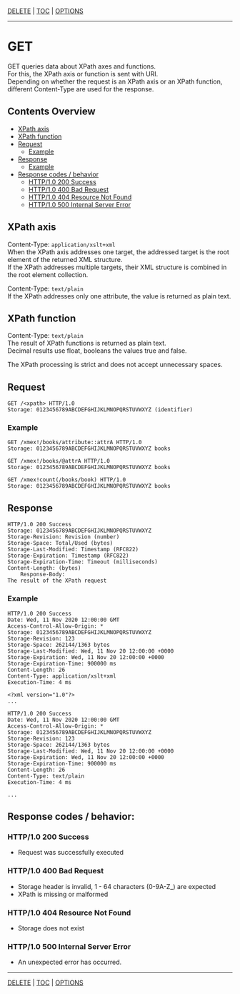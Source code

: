 [DELETE](api-delete.md) | [TOC](README.md) | [OPTIONS](api-options.md)
- - -

# GET

GET queries data about XPath axes and functions.  
For this, the XPath axis or function is sent with URI.  
Depending on whether the request is an XPath axis or an XPath function,
different Content-Type are used for the response.


## Contents Overview

* [XPath axis](#xpath-axis)
* [XPath function](#xpath-function)
* [Request](#request)
  * [Example](#example)
* [Response](#response)
  * [Example](#example-1)
* [Response codes / behavior](#response-codes--behavior)  
  * [HTTP/1.0 200 Success](#http10-200-success)
  * [HTTP/1.0 400 Bad Request](#http10-400-bad-request)
  * [HTTP/1.0 404 Resource Not Found](#http10-404-resource-not-found)
  * [HTTP/1.0 500 Internal Server Error](#http10-500-internal-server-error)


## XPath axis

Content-Type: `application/xslt+xml`  
When the XPath axis addresses one target, the addressed target is the root
element of the returned XML structure.  
If the XPath addresses multiple targets, their XML structure is combined in the
root element collection.

Content-Type: `text/plain`  
If the XPath addresses only one attribute, the value is returned as plain text.


## XPath function

Content-Type: `text/plain`  
The result of XPath functions is returned as plain text.  
Decimal results use float, booleans the values true and false.

The XPath processing is strict and does not accept unnecessary spaces.


## Request

```
GET /<xpath> HTTP/1.0
Storage: 0123456789ABCDEFGHIJKLMNOPQRSTUVWXYZ (identifier)
```

### Example

```
GET /xmex!/books/attribute::attrA HTTP/1.0
Storage: 0123456789ABCDEFGHIJKLMNOPQRSTUVWXYZ books
```
```
GET /xmex!/books/@attrA HTTP/1.0
Storage: 0123456789ABCDEFGHIJKLMNOPQRSTUVWXYZ books
```
```
GET /xmex!count(/books/book) HTTP/1.0
Storage: 0123456789ABCDEFGHIJKLMNOPQRSTUVWXYZ books
```


## Response

```
HTTP/1.0 200 Success
Storage: 0123456789ABCDEFGHIJKLMNOPQRSTUVWXYZ
Storage-Revision: Revision (number)   
Storage-Space: Total/Used (bytes)
Storage-Last-Modified: Timestamp (RFC822)
Storage-Expiration: Timestamp (RFC822)
Storage-Expiration-Time: Timeout (milliseconds)
Content-Length: (bytes)
    Response-Body:
The result of the XPath request
```

### Example

```
HTTP/1.0 200 Success
Date: Wed, 11 Nov 2020 12:00:00 GMT
Access-Control-Allow-Origin: *
Storage: 0123456789ABCDEFGHIJKLMNOPQRSTUVWXYZ
Storage-Revision: 123
Storage-Space: 262144/1363 bytes
Storage-Last-Modified: Wed, 11 Nov 20 12:00:00 +0000
Storage-Expiration: Wed, 11 Nov 20 12:00:00 +0000
Storage-Expiration-Time: 900000 ms
Content-Length: 26
Content-Type: application/xslt+xml
Execution-Time: 4 ms

<?xml version="1.0"?>
...
```
```
HTTP/1.0 200 Success
Date: Wed, 11 Nov 2020 12:00:00 GMT
Access-Control-Allow-Origin: *
Storage: 0123456789ABCDEFGHIJKLMNOPQRSTUVWXYZ
Storage-Revision: 123
Storage-Space: 262144/1363 bytes
Storage-Last-Modified: Wed, 11 Nov 20 12:00:00 +0000
Storage-Expiration: Wed, 11 Nov 20 12:00:00 +0000
Storage-Expiration-Time: 900000 ms
Content-Length: 26
Content-Type: text/plain
Execution-Time: 4 ms

...
```


## Response codes / behavior:

### HTTP/1.0 200 Success
- Request was successfully executed

### HTTP/1.0 400 Bad Request
- Storage header is invalid, 1 - 64 characters (0-9A-Z_) are expected
- XPath is missing or malformed

### HTTP/1.0 404 Resource Not Found
- Storage does not exist

### HTTP/1.0 500 Internal Server Error
- An unexpected error has occurred.



- - -

[DELETE](api-delete.md) | [TOC](README.md) | [OPTIONS](api-options.md)